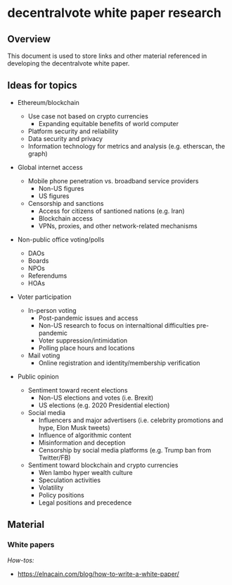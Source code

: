 # decentralvote white paper research

## Overview

This document is used to store links and other material referenced in developing the decentralvote white paper.

## Ideas for topics

* Ethereum/blockchain
  * Use case not based on crypto currencies
    * Expanding equitable benefits of world computer 
  * Platform security and reliability
  * Data security and privacy
  * Information technology for metrics and analysis (e.g. etherscan, the graph)
  
* Global internet access
  * Mobile phone penetration vs. broadband service providers
    * Non-US figures
    * US figures
  * Censorship and sanctions
    * Access for citizens of santioned nations (e.g. Iran)
    * Blockchain access
    * VPNs, proxies, and other network-related mechanisms

* Non-public office voting/polls
  * DAOs
  * Boards
  * NPOs
  * Referendums
  * HOAs

* Voter participation
  * In-person voting
    * Post-pandemic issues and access
    * Non-US research to focus on internaltional difficulties pre-pandemic
    * Voter suppression/intimidation
    * Polling place hours and locations
  * Mail voting
    * Online registration and identity/membership verification

* Public opinion
  * Sentiment toward recent elections
    * Non-US elections and votes (i.e. Brexit)
    * US elections (e.g. 2020 Presidential election)
  * Social media
    * Influencers and major advertisers (i.e. celebrity promotions and hype, Elon Musk tweets)
    * Influence of algorithmic content
    * Misinformation and deception
    * Censorship by social media platforms (e.g. Trump ban from Twitter/FB)
  * Sentiment toward blockchain and crypto currencies
    * Wen lambo hyper wealth culture
    * Speculation activities
    * Volatility
    * Policy positions
    * Legal positions and precedence  

## Material

### White papers

*How-tos:*

* https://elnacain.com/blog/how-to-write-a-white-paper/

